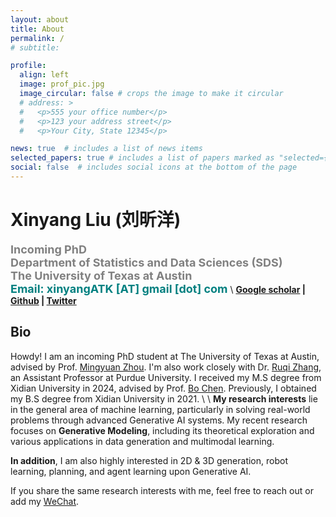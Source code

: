 ```yaml
---
layout: about
title: About
permalink: /
# subtitle: 

profile:
  align: left
  image: prof_pic.jpg
  image_circular: false # crops the image to make it circular
  # address: >
  #   <p>555 your office number</p>
  #   <p>123 your address street</p>
  #   <p>Your City, State 12345</p>

news: true  # includes a list of news items
selected_papers: true # includes a list of papers marked as "selected={true}"
social: false  # includes social icons at the bottom of the page
---
```

# **Xinyang Liu (刘昕洋)** 
**<font color="gray" size=4 face="">Incoming PhD</font>** \
**<font color="gray" size=4 face="">Department of Statistics and Data Sciences (SDS)</font>** \
**<font color="gray" size=4 face="">The University of Texas at Austin</font>** \
**<font color="Teal" size=4 face="">Email: xinyangATK [AT] gmail [dot] com</font>** 
\\
**[Google scholar](https://scholar.google.com.hk/citations?hl=zh-CN&user=9VtswyYAAAAJ) | [Github](https://github.com/xinyangATK) | [Twitter](https://twitter.com/XinyangATK)**

## **Bio**
Howdy! I am an incoming PhD student at The University of Texas at Austin, advised by Prof. [Mingyuan Zhou](https://mingyuanzhou.github.io). I'm also work closely with Dr. [Ruqi Zhang](https://ruqizhang.github.io), an Assistant Professor at Purdue University. I received my M.S degree from Xidian University in 2024, advised by Prof. [Bo Chen](https://web.xidian.edu.cn/bchen/). Previously, I obtained my B.S degree from Xidian University in 2021. 
\\
\\
**My research interests** lie in the general area of machine learning, particularly in solving real-world problems through advanced Generative AI systems. 
My recent research focuses on **Generative Modeling**, including its theoretical exploration and various applications in data generation and multimodal learning.

<!-- :fire::fire::fire: <span style="color: red; font-weight: bold; font-size: 18px">Now I'm looking for PhD 25 Fall and here is my [CV](https://xinyangatk.github.io/assets/pdf/LXY_CV.pdf) !</span> -->

**In addition**, I am also highly interested in 2D & 3D generation, robot learning, planning, and agent learning upon Generative AI.

If you share the same research interests with me, feel free to reach out or add my [WeChat](./assets/img/wechat.jpg).



 